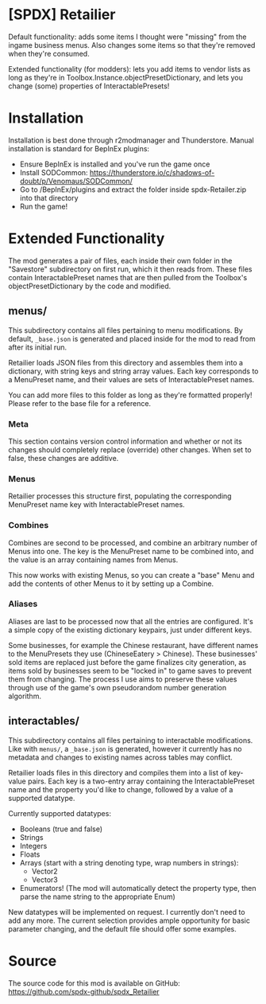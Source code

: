 # [SPDX] Retailier

Default functionality: adds some items I thought were "missing" from the ingame business menus. Also changes some items so that they're removed when they're consumed.

Extended functionality (for modders): lets you add items to vendor lists as long as they're in Toolbox.Instance.objectPresetDictionary, and lets you change (some) properties of InteractablePresets!

# Installation

Installation is best done through r2modmanager and Thunderstore. Manual installation is standard for BepInEx plugins:

* Ensure BepInEx is installed and you've run the game once
* Install SODCommon: https://thunderstore.io/c/shadows-of-doubt/p/Venomaus/SODCommon/
* Go to <game directory>/BepInEx/plugins and extract the folder inside spdx-Retailer.zip into that directory
* Run the game!

# Extended Functionality

The mod generates a pair of files, each inside their own folder in the "Savestore" subdirectory on first run, which it then reads from. These files contain InteractablePreset names that are then pulled from the Toolbox's objectPresetDictionary by the code and modified.

## menus/

This subdirectory contains all files pertaining to menu modifications. By default, `_base.json` is generated and placed inside for the mod to read from after its initial run.

Retailier loads JSON files from this directory and assembles them into a dictionary, with string keys and string array values. Each key corresponds to a MenuPreset name, and their values are sets of InteractablePreset names.

You can add more files to this folder as long as they're formatted properly! Please refer to the base file for a reference.

### Meta

This section contains version control information and whether or not its changes should completely replace (override) other changes. When set to false, these changes are additive.

### Menus

Retailier processes this structure first, populating the corresponding MenuPreset name key with InteractablePreset names.

### Combines

Combines are second to be processed, and combine an arbitrary number of Menus into one. The key is the MenuPreset name to be combined into, and the value is an array containing names from Menus.

This now works with existing Menus, so you can create a "base" Menu and add the contents of other Menus to it by setting up a Combine.

### Aliases

Aliases are last to be processed now that all the entries are configured. It's a simple copy of the existing dictionary keypairs, just under different keys.

Some businesses, for example the Chinese restaurant, have different names to the MenuPresets they use (ChineseEatery > Chinese). These businesses' sold items are replaced just before the game finalizes city generation, as items sold by businesses seem to be "locked in" to game saves to prevent them from changing. The process I use aims to preserve these values through use of the game's own pseudorandom number generation algorithm.

## interactables/

This subdirectory contains all files pertaining to interactable modifications. Like with `menus/`, a `_base.json` is generated, however it currently has no metadata and changes to existing names across tables may conflict.

Retailier loads files in this directory and compiles them into a list of key-value pairs. Each key is a two-entry array containing the InteractablePreset name and the property you'd like to change, followed by a value of a supported datatype.

Currently supported datatypes:

* Booleans (true and false)
* Strings
* Integers
* Floats
* Arrays (start with a string denoting type, wrap numbers in strings):
	* Vector2
	* Vector3
* Enumerators! (The mod will automatically detect the property type, then parse the name string to the appropriate Enum)

New datatypes will be implemented on request. I currently don't need to add any more. The current selection provides ample opportunity for basic parameter changing, and the default file should offer some examples.

# Source

The source code for this mod is available on GitHub: https://github.com/spdx-github/spdx_Retailier